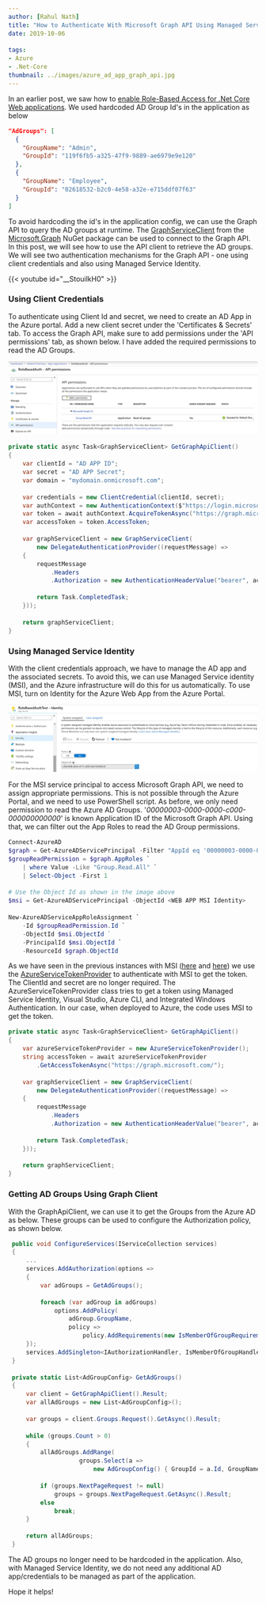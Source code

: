 ```yaml
---
author: [Rahul Nath]
title: "How to Authenticate With Microsoft Graph API Using Managed Service Identity"
date: 2019-10-06
  
tags:
- Azure
- .Net-Core
thumbnail: ../images/azure_ad_app_graph_api.jpg
---
```


In an earlier post, we saw how to [enable Role-Based Access for .Net Core Web applications](https://www.rahulpnath.com/blog/dot-net-core-api-and-azure-ad-groups-based-access/). We used hardcoded AD Group Id's in the application as below

``` json
"AdGroups": [
  {
    "GroupName": "Admin",
    "GroupId": "119f6fb5-a325-47f9-9889-ae6979e9e120"
  },
  {
    "GroupName": "Employee",
    "GroupId": "02618532-b2c0-4e58-a32e-e715ddf07f63"
  }
]
```

To avoid hardcoding the id's in the application config, we can use the Graph API to query the AD groups at runtime. The [GraphServiceClient](https://github.com/microsoftgraph/msgraph-sdk-dotnet) from the [Microsoft.Graph](https://www.nuget.org/packages/Microsoft.Graph) NuGet package can be used to connect to the Graph API. In this post, we will see how to use the API client to retrieve the AD groups. We will see two authentication mechanisms for the Graph API - one using client credentials and also using Managed Service Identity.

{{< youtube id="__StouilkH0" >}}
<br /> 

### Using Client Credentials

To authenticate using Client Id and secret, we need to create an AD App in the Azure portal. Add a new client secret under the 'Certificates & Secrets' tab. To access the Graph API, make sure to add permissions under the 'API permissions' tab, as shown below. I have added the required permissions to read the AD Groups.

![](../images/azure_ad_app_graph_api.jpg)

``` csharp
private static async Task<GraphServiceClient> GetGraphApiClient()
{
    var clientId = "AD APP ID";
    var secret = "AD APP Secret";
    var domain = "mydomain.onmicrosoft.com";

    var credentials = new ClientCredential(clientId, secret);
    var authContext = new AuthenticationContext($"https://login.microsoftonline.com/{domain}/");
    var token = await authContext.AcquireTokenAsync("https://graph.microsoft.com/", credentials);
    var accessToken = token.AccessToken;

    var graphServiceClient = new GraphServiceClient(
        new DelegateAuthenticationProvider((requestMessage) =>
    {
        requestMessage
            .Headers
            .Authorization = new AuthenticationHeaderValue("bearer", accessToken);

        return Task.CompletedTask;
    }));

    return graphServiceClient;
}

```

### Using Managed Service Identity

With the client credentials approach, we have to manage the AD app and the associated secrets. To avoid this, we can use Managed Service identity (MSI), and the Azure infrastructure will do this for us automatically. To use MSI, turn on Identity for the Azure Web App from the Azure Portal.

![](../images/msi_azure_graph_api.jpg)

For the MSI service principal to access Microsoft Graph API, we need to assign appropriate permissions. This is not possible through the Azure Portal, and we need to use PowerShell script. As before, we only need permission to read the Azure AD Groups. '*00000003-0000-0000-c000-000000000000*' is known Application ID of the Microsoft Graph API. Using that, we can filter out the App Roles to read the AD Group permissions. 

``` powershell
Connect-AzureAD
$graph = Get-AzureADServicePrincipal -Filter "AppId eq '00000003-0000-0000-c000-000000000000'"
$groupReadPermission = $graph.AppRoles `
    | where Value -Like "Group.Read.All" `
    | Select-Object -First 1

# Use the Object Id as shown in the image above
$msi = Get-AzureADServicePrincipal -ObjectId <WEB APP MSI Identity>

New-AzureADServiceAppRoleAssignment `
    -Id $groupReadPermission.Id `
    -ObjectId $msi.ObjectId ` 
    -PrincipalId $msi.ObjectId `
    -ResourceId $graph.ObjectId
```

As we have seen in the previous instances with MSI ([here](https://www.rahulpnath.com/blog/how-to-authenticate-azure-function-with-azure-web-app-using-managed-service-identity/) and [here](https://www.rahulpnath.com/blog/authenticating-with-azure-key-vault-using-managed-service-identity/)) we use the [AzureServiceTokenProvider](https://github.com/Azure/azure-sdk-for-net/blob/ddda7cb74b979f03bb03e240c06c924914ee8bdd/src/SdkCommon/AppAuthentication/Azure.Services.AppAuthentication/AzureServiceTokenProvider.cs) to authenticate with MSI to get the token. The ClientId and secret are no longer required. The AzureServiceTokenProvider class tries to get a token using Managed Service Identity, Visual Studio, Azure CLI, and Integrated Windows Authentication. In our case, when deployed to Azure, the code uses MSI to get the token.

``` csharp
private static async Task<GraphServiceClient> GetGraphApiClient()
{
    var azureServiceTokenProvider = new AzureServiceTokenProvider();
    string accessToken = await azureServiceTokenProvider
        .GetAccessTokenAsync("https://graph.microsoft.com/");

    var graphServiceClient = new GraphServiceClient(
        new DelegateAuthenticationProvider((requestMessage) =>
    {
        requestMessage
            .Headers
            .Authorization = new AuthenticationHeaderValue("bearer", accessToken);

        return Task.CompletedTask;
    }));

    return graphServiceClient;
}
```

### Getting AD Groups Using Graph Client

With the GraphApiClient, we can use it to get the Groups from the Azure AD as below. These groups can be used to configure the Authorization policy, as shown below. 

``` csharp
 public void ConfigureServices(IServiceCollection services)
 {
     ...
     services.AddAuthorization(options =>
     {
         var adGroups = GetAdGroups();

         foreach (var adGroup in adGroups)
             options.AddPolicy(
                 adGroup.GroupName,
                 policy =>
                     policy.AddRequirements(new IsMemberOfGroupRequirement(adGroup.GroupName, adGroup.GroupId)));
     });
     services.AddSingleton<IAuthorizationHandler, IsMemberOfGroupHandler>();
 }

 private static List<AdGroupConfig> GetAdGroups()
 {
     var client = GetGraphApiClient().Result;
     var allAdGroups = new List<AdGroupConfig>();

     var groups = client.Groups.Request().GetAsync().Result;

     while (groups.Count > 0)
     {
         allAdGroups.AddRange(
                    groups.Select(a => 
                        new AdGroupConfig() { GroupId = a.Id, GroupName = a.DisplayName }));

         if (groups.NextPageRequest != null)
             groups = groups.NextPageRequest.GetAsync().Result;
         else
             break;
     }

     return allAdGroups;
 }
```

The AD groups no longer need to be hardcoded in the application. Also, with Managed Service Identity, we do not need any additional AD app/credentials to be managed as part of the application. 

Hope it helps!